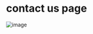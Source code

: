 # contact us page
![image](https://github.com/manas6699/contact-me-react-native/assets/78929050/8537da61-9f76-4c5f-95af-3d08cca38e6b)
